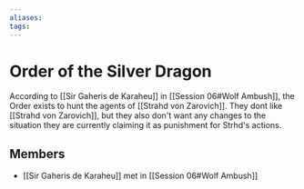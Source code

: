 ```yaml
---
aliases: 
tags: 
---
```


# Order of the Silver Dragon

According to [[Sir Gaheris de Karaheu]] in [[Session 06#Wolf Ambush]], the Order exists to hunt the agents of [[Strahd von Zarovich]].  They dont like [[Strahd von Zarovich]], but they also don't want any changes to the situation they are currently claiming it as punishment for Strhd's actions.

## Members

- [[Sir Gaheris de Karaheu]] met in [[Session 06#Wolf Ambush]]